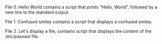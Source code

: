 File 0. Hello World contains a script that prints “Hello, World”, followed by a new line to the standard output.

File 1. Confused smiley contains a script that displays a confused smiley.

File 2. Let's display a file, contains script that displays the content of the /etc/passwd file.
